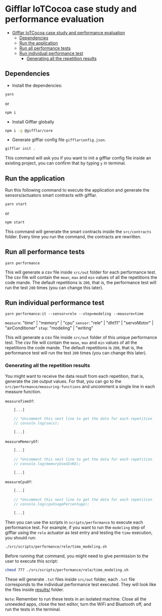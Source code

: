 # Gifflar IoTCocoa case study and performance evaluation

- [Gifflar IoTCocoa case study and performance evaluation](#gifflar-iotcocoa-case-study-and-performance-evaluation)
  - [Dependencies](#dependencies)
  - [Run the application](#run-the-application)
  - [Run all performance tests](#run-all-performance-tests)
  - [Run individual performance test](#run-individual-performance-test)
    - [Generating all the repetition results](#generating-all-the-repetition-results)

## Dependencies

- Install the dependencies:

```bash
yarn
```

or

```bash
npm i
```

- Install Gifflar globally

```bash
npm i -g @gifflar/core
```

- Generate gifflar config file `gifflarconfig.json`.

```bash
gifflar init .
```

This command will ask you if you want to init a gifflar config file inside an existing project, you can confirm that by typing `y` in terminal.

## Run the application

Run this following command to execute the application and generate the sensors/actuators smart contracts with gifflar.

```bash
yarn start
```

or

```bash
npm start
```

This command will generate the smart contracts inside the `src/contracts` folder. Every time you run the command, the contracts are rewritten.

## Run all performance tests

```
yarn performance
```

This will generate a csv file inside `src/out` folder for each performance test. The csv file will contain the `mean`, `max` and `min` values of all the repetitions the code mande. The default repetitions is `200`, that is, the performance test will run the test `200` times (you can change this later).

## Run individual performance test

```
yarn performance:it --sensor=rele --step=modeling --measure=time
```

`measure`: "time" | "memory" | "cpu"
`sensor`: "rele" | "dht11" | "servoMotor" | "airConditioner"
`step`: "modeling" | "writing"

This will generate a csv file inside `src/out` folder of this unique performance test. The csv file will contain the `mean`, `max` and `min` values of all the repetitions the code mande. The default repetitions is `200`, that is, the performance test will run the test `200` times (you can change this later).

### Generating all the repetition results
You might want to receive the data result from each repetition, that is, generate the `200` output values. For that, you can go to the `src/performance/measuring-functions` and uncomment a single line in each measure function.

`measureTimeOf`:

```javascript
    [...]
    
    // *Uncomment this next line to get the data for each repetition
    // console.log(secs);

    [...]
```

`measureMemoryOf`:

```javascript
    [...]
    
    // *Uncomment this next line to get the data for each repetition
    // console.log(memoryUsedInKb);

    [...]
```

`measureCpuOf`:

```javascript
    [...]
    
    // *Uncomment this next line to get the data for each repetition
    // console.log(cpuUsagePercentage);

    [...]
```

Then you can use the scripts in `scripts/performance` to execute each performance test. For example, if you want to run the `modeling` step of gifflar using the `rele` actuator as test entry and testing the `time` execution, you should run:

```bash
./src/scripts/performance/rele/time_modeling.sh
```

Before running that command, you might need to give permission to the user to execute this script:

```bash
chmod 777 ./src/scripts/performance/rele/time_modeling.sh
```

These will generate `.txt` files inside `src/out` folder, each `.txt` file corresponds to the individual performance test executed. They will look like the files inside [results/](https://github.com/GifflarJS-Framework/gifflar-iotcocoa-case-study/tree/main/results) folder.

`Note`: Remember to run these tests in an isolated machine. Close all the unneeded apps, close the text editor, turn the WiFi and Bluetooth off, and run the tests in the terminal.